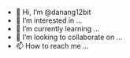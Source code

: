 - 👋 Hi, I’m @danang12bit
- 👀 I’m interested in ...
- 🌱 I’m currently learning ...
- 💞️ I’m looking to collaborate on ...
- 📫 How to reach me ...

<!---
danang12bit/danang12bit is a ✨ special ✨ repository because its `README.md` (this file) appears on your GitHub profile.
You can click the Preview link to take a look at your changes.
--->
